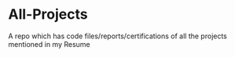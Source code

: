 # All-Projects
A repo which has code files/reports/certifications of all the projects mentioned in my Resume
